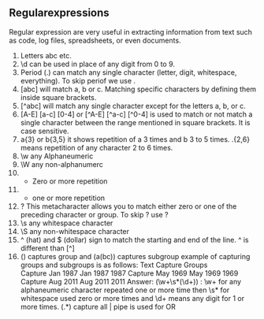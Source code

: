 ## Regularexpressions
Regular expression are very useful in extracting information from text such as code, log files, spreadsheets, or even documents. 
1. Letters abc etc.
2. \d can be used in place of any digit from 0 to 9.
3. Period (.) can match any single character (letter, digit, whitespace, everything). To skip periof we use \.
3. [abc] will match a, b or c. Matching specific characters by defining them inside square brackets.
4. [^abc] will match any single character except for the letters a, b, or c.
5. [A-E] [a-c] [0-4] or [^A-E] [^a-c] [^0-4] is used to match or not match a single character between the range mentioned in square brackets. It is case sensitive.
6. a{3} or b{3,5} it shows repetition of a 3 times and b 3 to 5 times. .{2,6} means repetition of any character 2 to 6 times.
7. \w any Alphaneumeric 
8. \W any non-alphanumerc
9. * Zero or more repetition
10. + one or more repetition
11. ? This metacharacter allows you to match either zero or one of the preceding character or group. To skip ? use \?
12. \s any whitespace character
13. \S any non-whitespace character
14. ^ (hat) and $ (dollar) sign to match the starting and end of the line. ^ is different than [^]
15. () captures group and (a(bc)) captures subgroup
example of capturing groups and subgroups is as follows: 
Text	              Capture Groups	 
Capture	Jan 1987	  Jan 1987 1987	
Capture	May 1969	  May 1969 1969	
Capture	Aug 2011	  Aug 2011 2011
Answer: (\w+\s*(\d+)) : \w+  for any alphaneumeric character repeated one or more time then \s* for whitespace used zero or more times 
and \d+ means any digit for 1 or more times.
(.*) capture all
| pipe is used for OR

